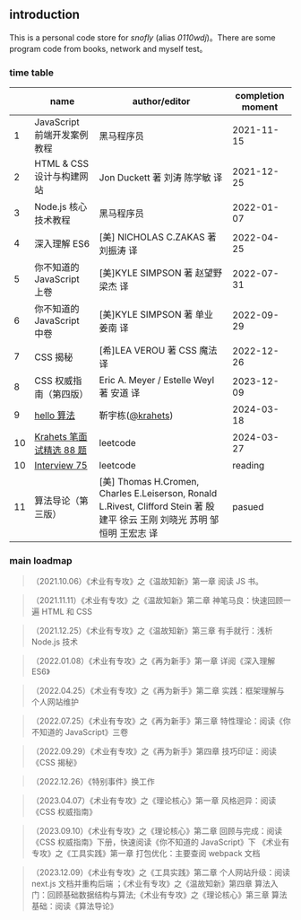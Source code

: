 ## introduction

This is a personal code store for _snofly_ (alias _0110wdj_)。There are some program code from books, network and myself test。

### time table

|     | name                                                                                 | author/editor                                                                                                               | completion moment |
| --- | ------------------------------------------------------------------------------------ | --------------------------------------------------------------------------------------------------------------------------- | ----------------- |
| 1   | JavaScript 前端开发案例教程                                                          | 黑马程序员                                                                                                                  | 2021-11-15        |
| 2   | HTML & CSS 设计与构建网站                                                            | Jon Duckett 著 刘涛 陈学敏 译                                                                                               | 2021-12-25        |
| 3   | Node.js 核心技术教程                                                                 | 黑马程序员                                                                                                                  | 2022-01-07        |
| 4   | 深入理解 ES6                                                                         | [美] NICHOLAS C.ZAKAS 著 刘振涛 译                                                                                          | 2022-04-25        |
| 5   | 你不知道的 JavaScript 上卷                                                           | [美]KYLE SIMPSON 著 赵望野 梁杰 译                                                                                          | 2022-07-31        |
| 6   | 你不知道的 JavaScript 中卷                                                           | [美]KYLE SIMPSON 著 单业 姜南 译                                                                                            | 2022-09-29        |
| 7   | CSS 揭秘                                                                             | [希]LEA VEROU 著 CSS 魔法 译                                                                                                | 2022-12-26        |
| 8   | CSS 权威指南（第四版）                                                               | Eric A. Meyer / Estelle Weyl 著 安道 译                                                                                     | 2023-12-09        |
| 9   | [hello 算法](https://www.hello-algo.com/)                                            | 靳宇栋([@krahets](https://github.com/krahets))                                                                              | 2024-03-18        |
| 10  | [Krahets 笔面试精选 88 题](https://leetcode.cn/studyplan/selected-coding-interview/) | leetcode                                                                                                                    | 2024-03-27        |
| 10  | [Interview 75](https://leetcode.cn/studyplan/coding-interviews/)                     | leetcode                                                                                                                    | reading           |
| 11  | 算法导论（第三版）                                                                   | [美] Thomas H.Cromen, Charles E.Leiserson, Ronald L.Rivest, Clifford Stein 著 殷建平 徐云 王刚 刘晓光 苏明 邹恒明 王宏志 译 | pasued            |

### main loadmap

> （2021.10.06）《术业有专攻》之《温故知新》第一章 阅读 JS 书。

> （2021.11.11）《术业有专攻》之《温故知新》第二章 神笔马良：快速回顾一遍 HTML 和 CSS

> （2021.12.25）《术业有专攻》之《温故知新》第三章 有手就行：浅析 Node.js 技术

> （2022.01.08）《术业有专攻》之《再为新手》第一章 详阅《深入理解 ES6》

> （2022.04.25）《术业有专攻》之《再为新手》第二章 实践：框架理解与个人网站维护

> （2022.07.25）《术业有专攻》之《再为新手》第三章 特性理论：阅读《你不知道的 JavaScript》三卷

> （2022.09.29）《术业有专攻》之《再为新手》第四章 技巧印证：阅读《CSS 揭秘》

> （2022.12.26）《特别事件》换工作

> （2023.04.07）《术业有专攻》之《理论核心》第一章 风格迥异：阅读《CSS 权威指南》

> （2023.09.10）《术业有专攻》之《理论核心》第二章 回顾与完成：阅读《CSS 权威指南》下册，快速阅读《你不知道的 JavaScript》下
> 《术业有专攻》之《工具实践》第一章 打包优化：主要查阅 webpack 文档

> （2023.12.09）《术业有专攻》之《工具实践》第二章 个人网站升级：阅读 next.js 文档并重构后端 ；《术业有专攻》之《温故知新》第四章 算法入门：回顾基础数据结构与算法;《术业有专攻》之《理论核心》第三章 算法基础：阅读《算法导论》
